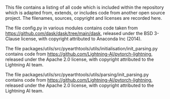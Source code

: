 This file contains a listing of all code which is included within the repository which is adapted from, extends, or includes code from another open source project. The filenames, sources, copyright and licenses are recorded here.

The file config.py in various modules contains code taken from https://github.com/dask/dask/tree/main/dask, released under the BSD 3-Clause license, with copyright attributed to Anaconda Inc (2014).

The file packages/utils/src/pyearthtools/utils/initialisation/init_parsing.py contains code from https://github.com/Lightning-AI/pytorch-lightning, released under the Apache 2.0 license, with copyright attributed to the Lightning AI team.

The file packages/utils/src/pyearthtools/utils/parsing/init_parsing.py contains code from https://github.com/Lightning-AI/pytorch-lightning, released under the Apache 2.0 license, with copyright attributed to the Lightning AI team.


